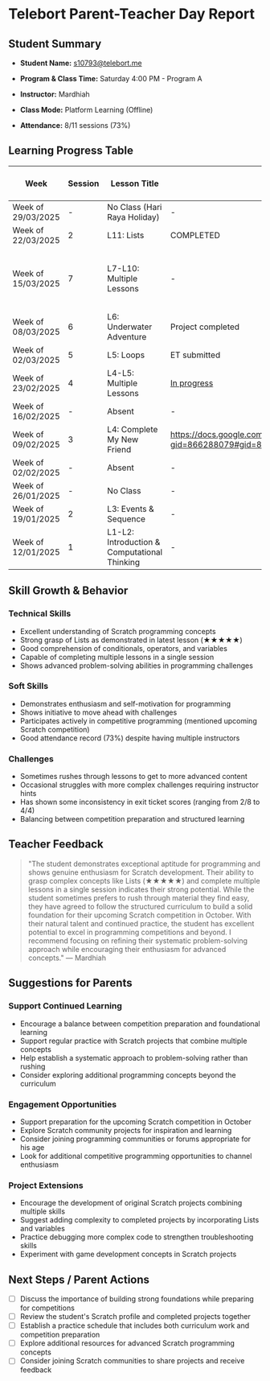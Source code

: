 # Telebort Parent-Teacher Day Report

## Student Summary

- **Student Name:** s10793@telebort.me

- **Program & Class Time:** Saturday 4:00 PM - Program A

- **Instructor:** Mardhiah 

- **Class Mode:** Platform Learning (Offline)

- **Attendance:** 8/11 sessions (73%)


## Learning Progress Table

| Week | Session | Lesson Title | Submission Link/Score | Exit Ticket Score | Progress Rating |
|------|---------|-------------|----------------------|-------------------|-----------------|
| Week of 29/03/2025 | - | No Class (Hari Raya Holiday) | - | - | ☆☆☆☆☆ |
| Week of 22/03/2025 | 2 | L11: Lists | COMPLETED | 3/5 | ★★★★★ |
| Week of 15/03/2025 | 7 | L7-L10: Multiple Lessons | - | L7: 4/6, L8: 3/4, L10: 60/100 | ★★★★☆ |
| Week of 08/03/2025 | 6 | L6: Underwater Adventure | Project completed | 2/4 | ★★★☆☆ |
| Week of 02/03/2025 | 5 | L5: Loops | ET submitted | - | ★★★☆☆ |
| Week of 23/02/2025 | 4 | L4-L5: Multiple Lessons | [In progress](https://docs.google.com/spreadsheets/d/1_yWrAtRmgesWkdF2XAhUSHvw9WdxRvdAlmHSLcUq52M/edit?gid=1504872928#gid=1504872928) | 2/8 | ★★★☆☆ |
| Week of 16/02/2025 | - | Absent | - | - | ☆☆☆☆☆ |
| Week of 09/02/2025 | 3 | L4: Complete My New Friend |https://docs.google.com/spreadsheets/d/1husKEIx0DvsLKLQ3Xj4JLRnzTFJYAWPoJffsgzdpASc/edit?gid=866288079#gid=866288079 | 4/4 | ★★★☆☆ |
| Week of 02/02/2025 | - | Absent | - | - | ☆☆☆☆☆ |
| Week of 26/01/2025 | - | No Class | - | - | ☆☆☆☆☆ |
| Week of 19/01/2025 | 2 | L3: Events & Sequence | - | 3/4 | ★★★☆☆ |
| Week of 12/01/2025 | 1 | L1-L2: Introduction & Computational Thinking | - | 4/4 | ★★★☆☆ |

## Skill Growth & Behavior

### Technical Skills
- Excellent understanding of Scratch programming concepts
- Strong grasp of Lists as demonstrated in latest lesson (★★★★★)
- Good comprehension of conditionals, operators, and variables
- Capable of completing multiple lessons in a single session
- Shows advanced problem-solving abilities in programming challenges

### Soft Skills
- Demonstrates enthusiasm and self-motivation for programming
- Shows initiative to move ahead with challenges
- Participates actively in competitive programming (mentioned upcoming Scratch competition)
- Good attendance record (73%) despite having multiple instructors

### Challenges
- Sometimes rushes through lessons to get to more advanced content
- Occasional struggles with more complex challenges requiring instructor hints
- Has shown some inconsistency in exit ticket scores (ranging from 2/8 to 4/4)
- Balancing between competition preparation and structured learning

## Teacher Feedback
> "The student demonstrates exceptional aptitude for programming and shows genuine enthusiasm for Scratch development. Their ability to grasp complex concepts like Lists (★★★★★) and complete multiple lessons in a single session indicates their strong potential. While the student sometimes prefers to rush through material they find easy, they have agreed to follow the structured curriculum to build a solid foundation for their upcoming Scratch competition in October. With their natural talent and continued practice, the student has excellent potential to excel in programming competitions and beyond. I recommend focusing on refining their systematic problem-solving approach while encouraging their enthusiasm for advanced concepts." — Mardhiah

## Suggestions for Parents

### Support Continued Learning
- Encourage a balance between competition preparation and foundational learning
- Support regular practice with Scratch projects that combine multiple concepts
- Help establish a systematic approach to problem-solving rather than rushing
- Consider exploring additional programming concepts beyond the curriculum

### Engagement Opportunities
- Support preparation for the upcoming Scratch competition in October
- Explore Scratch community projects for inspiration and learning
- Consider joining programming communities or forums appropriate for his age
- Look for additional competitive programming opportunities to channel enthusiasm

### Project Extensions
- Encourage the development of original Scratch projects combining multiple skills
- Suggest adding complexity to completed projects by incorporating Lists and variables
- Practice debugging more complex code to strengthen troubleshooting skills
- Experiment with game development concepts in Scratch projects

## Next Steps / Parent Actions
- [ ] Discuss the importance of building strong foundations while preparing for competitions
- [ ] Review the student's Scratch profile and completed projects together
- [ ] Establish a practice schedule that includes both curriculum work and competition preparation
- [ ] Explore additional resources for advanced Scratch programming concepts
- [ ] Consider joining Scratch communities to share projects and receive feedback
